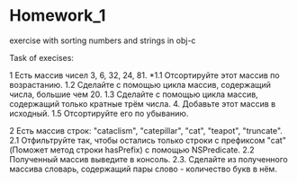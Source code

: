 # Homework_1
exercise with sorting numbers and strings in obj-c

Task of execises:

1 Есть массив чисел 3, 6, 32, 24, 81.
*1.1 Отсортируйте этот массив по возрастанию.
1.2 Сделайте с помощью цикла массив, содержащий числа, большие чем 20.
1.3 Сделайте с помощью цикла массив, содержащий только кратные трём числа. 4. Добавьте этот массив в исходный.
1.5 Отсортируйте его по убыванию.

2 Есть массив строк: "cataclism", "catepillar", "cat", "teapot", "truncate".
2.1 Отфильтруйте так, чтобы остались только строки с префиксом "cat" (Поможет метод строки hasPrefix) с помощью NSPredicate.
2.2 Полученный массив выведите в консоль.
2.3. Сделайте из полученного массива словарь, содержащий пары слово - количество букв в нём.
